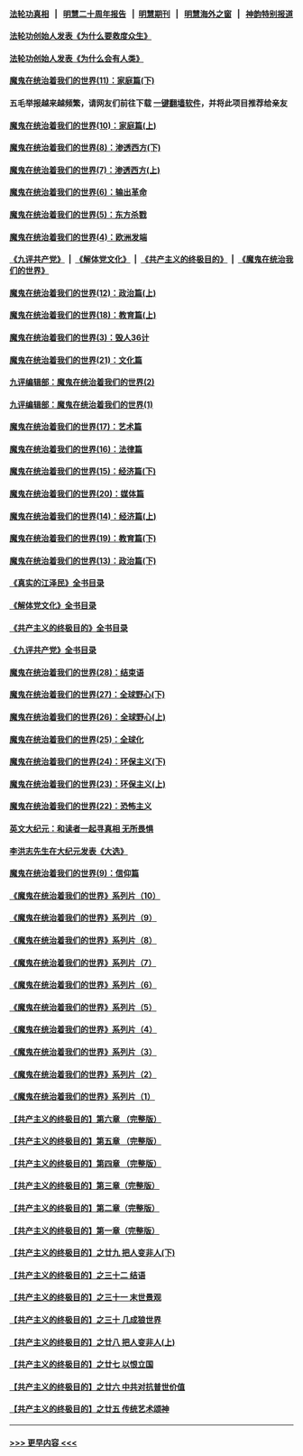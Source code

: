 #### [法轮功真相](https://github.com/gfw-breaker/truth/blob/master/README.md?t=0) &nbsp;&nbsp;|&nbsp;&nbsp; [明慧二十周年报告](https://github.com/gfw-breaker/mh-reports/blob/master/README.md?t=0) &nbsp;&nbsp;|&nbsp;&nbsp;[明慧期刊](https://github.com/gfw-breaker/mh-qikan) &nbsp;&nbsp;|&nbsp;&nbsp; [明慧海外之窗](https://github.com/gfw-breaker/mh-news/blob/master/README.md?t=0) &nbsp;&nbsp;|&nbsp;&nbsp; [神韵特别报道](https://github.com/gfw-breaker/mh-news/blob/master/shenyun.md?t=0)
#### [法轮功创始人发表《为什么要救度众生》](../pages/nsc422/n13975246.md?t=06152143) 
#### [法轮功创始人发表《为什么会有人类》](../pages/nsc422/n13912117.md?t=06152143) 
#### [魔鬼在统治着我们的世界(11)：家庭篇(下)](../pages/nsc422/n10440961.md?t=06152143) 
#### 五毛举报越来越频繁，请网友们前往下载 [一键翻墙软件](https://github.com/gfw-breaker/ssr-accounts)，并将此项目推荐给亲友
#### [魔鬼在统治着我们的世界(10)：家庭篇(上)](../pages/nsc422/n10435448.md?t=06152143) 
#### [魔鬼在统治着我们的世界(8)：渗透西方(下)](../pages/nsc422/n10429603.md?t=06152143) 
#### [魔鬼在统治着我们的世界(7)：渗透西方(上)](../pages/nsc422/n10426013.md?t=06152143) 
#### [魔鬼在统治着我们的世界(6)：输出革命](../pages/nsc422/n10421536.md?t=06152143) 
#### [魔鬼在统治着我们的世界(5)：东方杀戮](../pages/nsc422/n10417707.md?t=06152143) 
#### [魔鬼在统治着我们的世界(4)：欧洲发端](../pages/nsc422/n10414890.md?t=06152143) 
#### [《九评共产党》](https://github.com/begood0513/9ping.md/blob/master/README.md) &nbsp;|&nbsp; [《解体党文化》](../../../../jtdwh.md/blob/master/README.md)  &nbsp;|&nbsp; [《共产主义的终极目的》](../../../../gczydzjmd.md/blob/master/README.md) &nbsp;|&nbsp; [《魔鬼在统治我们的世界》](../../../../mgztzwmdsj.md/blob/master/README.md) 
#### [魔鬼在统治着我们的世界(12)：政治篇(上)](../pages/nsc422/n10444576.md?t=06152143) 
#### [魔鬼在统治着我们的世界(18)：教育篇(上)](../pages/nsc422/n10526970.md?t=06152143) 
#### [魔鬼在统治着我们的世界(3)：毁人36计](../pages/nsc422/n10411583.md?t=06152143) 
#### [魔鬼在统治着我们的世界(21)：文化篇](../pages/nsc422/n10597706.md?t=06152143) 
#### [九评编辑部：魔鬼在统治着我们的世界(2)](../pages/nsc422/n10410036.md?t=06152143) 
#### [九评编辑部：魔鬼在统治着我们的世界(1)](../pages/nsc422/n10406825.md?t=06152143) 
#### [魔鬼在统治着我们的世界(17)：艺术篇](../pages/nsc422/n10499093.md?t=06152143) 
#### [魔鬼在统治着我们的世界(16)：法律篇](../pages/nsc422/n10485969.md?t=06152143) 
#### [魔鬼在统治着我们的世界(15)：经济篇(下)](../pages/nsc422/n10469975.md?t=06152143) 
#### [魔鬼在统治着我们的世界(20)：媒体篇](../pages/nsc422/n10586579.md?t=06152143) 
#### [魔鬼在统治着我们的世界(14)：经济篇(上)](../pages/nsc422/n10457370.md?t=06152143) 
#### [魔鬼在统治着我们的世界(19)：教育篇(下)](../pages/nsc422/n10564808.md?t=06152143) 
#### [魔鬼在统治着我们的世界(13)：政治篇(下)](../pages/nsc422/n10448270.md?t=06152143) 
#### [《真实的江泽民》全书目录](../pages/nsc422/n13721399.md?t=06152143) 
#### [《解体党文化》全书目录](../pages/nsc422/n13721157.md?t=06152143) 
#### [《共产主义的终极目的》全书目录](../pages/nsc422/n13721048.md?t=06152143) 
#### [《九评共产党》全书目录](../pages/nsc422/n13708085.md?t=06152143) 
#### [魔鬼在统治着我们的世界(28)：结束语](../pages/nsc422/n10936246.md?t=06152143) 
#### [魔鬼在统治着我们的世界(27)：全球野心(下)](../pages/nsc422/n10928319.md?t=06152143) 
#### [魔鬼在统治着我们的世界(26)：全球野心(上)](../pages/nsc422/n10900318.md?t=06152143) 
#### [魔鬼在统治着我们的世界(25)：全球化](../pages/nsc422/n10788205.md?t=06152143) 
#### [魔鬼在统治着我们的世界(24)：环保主义(下)](../pages/nsc422/n10695307.md?t=06152143) 
#### [魔鬼在统治着我们的世界(23)：环保主义(上)](../pages/nsc422/n10688613.md?t=06152143) 
#### [魔鬼在统治着我们的世界(22)：恐怖主义](../pages/nsc422/n10614727.md?t=06152143) 
#### [英文大纪元：和读者一起寻真相 无所畏惧](../pages/nsc422/n12542027.md?t=06152143) 
#### [李洪志先生在大纪元发表《大选》](../pages/nsc422/n12534746.md?t=06152143) 
#### [魔鬼在统治着我们的世界(9)：信仰篇](../pages/nsc422/n10432159.md?t=06152143) 
#### [《魔鬼在统治着我们的世界》系列片（10）](../pages/nsc422/n12292670.md?t=06152143) 
#### [《魔鬼在统治着我们的世界》系列片（9）](../pages/nsc422/n12290859.md?t=06152143) 
#### [《魔鬼在统治着我们的世界》系列片（8）](../pages/nsc422/n12287445.md?t=06152143) 
#### [《魔鬼在统治着我们的世界》系列片（7）](../pages/nsc422/n12283425.md?t=06152143) 
#### [《魔鬼在统治着我们的世界》系列片（6）](../pages/nsc422/n12282314.md?t=06152143) 
#### [《魔鬼在统治着我们的世界》系列片（5）](../pages/nsc422/n12281419.md?t=06152143) 
#### [《魔鬼在统治着我们的世界》系列片（4）](../pages/nsc422/n12274024.md?t=06152143) 
#### [《魔鬼在统治着我们的世界》系列片（3）](../pages/nsc422/n12271322.md?t=06152143) 
#### [《魔鬼在统治着我们的世界》系列片（2）](../pages/nsc422/n12269049.md?t=06152143) 
#### [《魔鬼在统治着我们的世界》系列片（1）](../pages/nsc422/n12267575.md?t=06152143) 
#### [【共产主义的终极目的】第六章 （完整版）](../pages/nsc422/n11428913.md?t=06152143) 
#### [【共产主义的终极目的】第五章 （完整版）](../pages/nsc422/n11428912.md?t=06152143) 
#### [【共产主义的终极目的】第四章 （完整版）](../pages/nsc422/n11428907.md?t=06152143) 
#### [【共产主义的终极目的】第三章（完整版）](../pages/nsc422/n11428848.md?t=06152143) 
#### [【共产主义的终极目的】第二章（完整版）](../pages/nsc422/n11428831.md?t=06152143) 
#### [【共产主义的终极目的】第一章（完整版）](../pages/nsc422/n11417651.md?t=06152143) 
#### [【共产主义的终极目的】之廿九 把人变非人(下)](../pages/nsc422/n11344140.md?t=06152143) 
#### [【共产主义的终极目的】之三十二 结语](../pages/nsc422/n11360535.md?t=06152143) 
#### [【共产主义的终极目的】之三十一 末世景观](../pages/nsc422/n11351129.md?t=06152143) 
#### [【共产主义的终极目的】之三十 几成狼世界](../pages/nsc422/n11348280.md?t=06152143) 
#### [【共产主义的终极目的】之廿八 把人变非人(上)](../pages/nsc422/n11340492.md?t=06152143) 
#### [【共产主义的终极目的】之廿七 以恨立国](../pages/nsc422/n11336944.md?t=06152143) 
#### [【共产主义的终极目的】之廿六 中共对抗普世价值](../pages/nsc422/n11324785.md?t=06152143) 
#### [【共产主义的终极目的】之廿五 传统艺术颂神](../pages/nsc422/n11296396.md?t=06152143) 

----
#### [ >>> 更早内容 <<< ](../indexes/nsc422-earlier.md)
